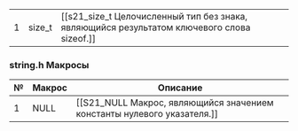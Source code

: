 |     |        |                                                                                            |
| --- | ------ | ------------------------------------------------------------------------------------------ |
| 1   | size_t | [[s21_size_t Целочисленный тип без знака, являющийся результатом ключевого слова sizeof.]] |

### string.h Макросы

| №   | Макрос | Описание                                                       |
| --- | ------ | -------------------------------------------------------------- |
| 1   | NULL   | [[S21_NULL Макрос, являющийся значением константы нулевого указателя.]] |
